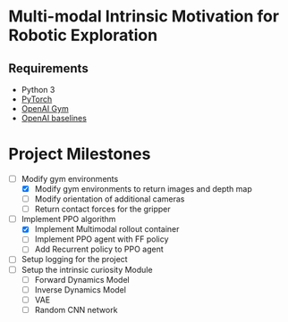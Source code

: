  # Multi-modal Intrinsic Motivation for Robotic Exploration


 ## Requirements

 * Python 3
 * [PyTorch](http://pytorch.org/)
 * [OpenAI Gym](https://github.com/openai/gym)
 * [OpenAI baselines](https://github.com/openai/baselines)

 # Project Milestones
 - [ ] Modify gym environments
 	- [x] Modify gym environments to return images and depth map
 	- [ ] Modify orientation of additional cameras
 	- [ ] Return contact forces for the gripper
 - [ ] Implement PPO algorithm
	- [x] Implement Multimodal rollout container
 	- [ ] Implement PPO agent with FF policy
 	- [ ] Add Recurrent policy to PPO agent
 - [ ] Setup logging for the project
 - [ ] Setup the intrinsic curiosity Module
    - [ ] Forward Dynamics Model
    - [ ] Inverse Dynamics Model
    - [ ] VAE
    - [ ] Random CNN network
